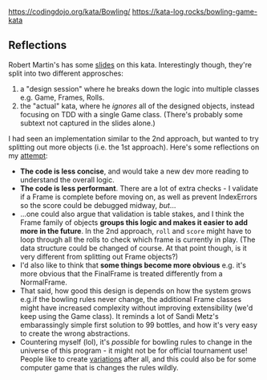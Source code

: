 https://codingdojo.org/kata/Bowling/
https://kata-log.rocks/bowling-game-kata

## Reflections

Robert Martin's has some [slides](http://butunclebob.com/ArticleS.UncleBob.TheBowlingGameKata) on this kata. Interestingly though, they're split into two different approsches:
1. a "design session" where he breaks down the logic into multiple classes e.g. Game, Frames, Rolls.
2. the "actual" kata, where he _ignores_ all of the designed objects, instead focusing on TDD with a single Game class. (There's probably some subtext not captured in the slides alone.)

I had seen an implementation similar to the 2nd approach, but wanted to try splitting out more objects (i.e. the 1st approach). Here's some reflections on my [attempt](./bowling_oop.py):
- **The code is less concise**, and would take a new dev more reading to understand the overall logic.
- **The code is less performant**. There are a lot of extra checks - I validate if a Frame is complete before moving on, as well as prevent IndexErrors so the score could be debugged midway, _but_...
- ...one could also argue that validation is table stakes, and I think the Frame family of objects **groups this logic and makes it easier to add more in the future**. In the 2nd approach, `roll` and `score` might have to loop through all the rolls to check which frame is currently in play. (The data structure could be changed of course. At that point though, is it very different from splitting out Frame objects?)
- I'd also like to think that **some things become more obvious** e.g. it's more obvious that the FinalFrame is treated differently from a NormalFrame.
- That said, how good this design is depends on how the system grows e.g.if the bowling rules never change, the additional Frame classes might have increased complexity without improving extensibility (we'd keep using the Game class). It reminds a lot of Sandi Metz's embarassingly simple first solution to 99 bottles, and how it's very easy to create the wrong abstractions.
- Countering myself (lol), it's _possible_ for bowling rules to change in the universe of this program - it might not be for official tournament use! People like to create [variations](https://en.wikipedia.org/wiki/Bowling#Variations) after all, and this could also be for some computer game that is changes the rules wildly.
